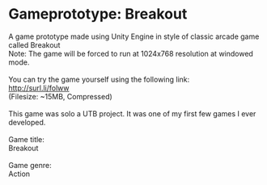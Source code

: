 # Gameprototype: Breakout
A game prototype made using Unity Engine in style of classic arcade game called Breakout<br/>
Note: The game will be forced to run at 1024x768 resolution at windowed mode. <br/>
<br/>
You can try the game yourself using the following link:<br/>
http://surl.li/folww<br/>
(Filesize: ~15MB, Compressed)
<br/><br/>
This game was solo a UTB project. It was one of my first few games I ever developed. <br/>
<br/>
Game title: <br/>
Breakout<br/>
<br/>
Game genre:<br/>
Action<br/>
<br/>


